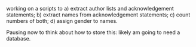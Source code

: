 working on a scripts to a) extract author lists and acknowledgement statements; b) extract names from acknowledgement statements; c) count numbers of both; d) assign gender to names.

Pausing now to think about how to store this: likely am going to need a database.

